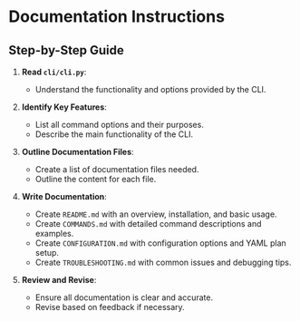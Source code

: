 # Documentation Instructions

## Step-by-Step Guide

1. **Read `cli/cli.py`**:
   - Understand the functionality and options provided by the CLI.

2. **Identify Key Features**:
   - List all command options and their purposes.
   - Describe the main functionality of the CLI.

3. **Outline Documentation Files**:
   - Create a list of documentation files needed.
   - Outline the content for each file.

4. **Write Documentation**:
   - Create `README.md` with an overview, installation, and basic usage.
   - Create `COMMANDS.md` with detailed command descriptions and examples.
   - Create `CONFIGURATION.md` with configuration options and YAML plan setup.
   - Create `TROUBLESHOOTING.md` with common issues and debugging tips.

5. **Review and Revise**:
   - Ensure all documentation is clear and accurate.
   - Revise based on feedback if necessary.

